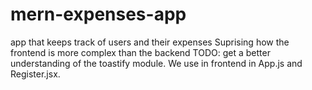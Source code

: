 # mern-expenses-app
app that keeps track of users and their expenses
Suprising how the frontend is more complex than the backend
TODO: get a better understanding of the toastify module. We use in frontend in App.js and Register.jsx.
